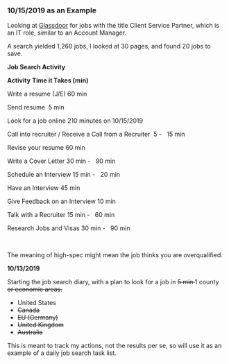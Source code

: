 <h3>
  <strong>10/15/2019 as an Example</strong>
</h3>
<p>
  Looking at
  <a href="https://www.glassdoor.com" target="_blank" rel="noopener">Glassdoor</a>
  for jobs with the title Client Service Partner, which is an IT role, similar to an Account Manager.
</p>
<p>
  A search yielded 1,260 jobs, I looked at 30 pages, and found 20 jobs to save.
</p>
<p>
  <span class="wysiwyg-underline wysiwyg-color-blue"><strong>Job Search Activity</strong></span>
</p>
<p>
  <strong>Activity</strong> <strong>Time it Takes (min)</strong>
</p>
<p>
  <span style="font-weight:400">Write a resume (J/E)</span>
  <span style="font-weight:400">60 min</span>
</p>
<p>
  <span style="font-weight:400">Send resume</span>
  <span style="font-weight:400"> &nbsp;5 min</span>
</p>
<p>
  <span class="wysiwyg-color-red90 wysiwyg-font-size-large"><span style="font-weight:400">Look for a job online</span> <span style="font-weight:400">210 minutes on 10/15/2019</span></span>
</p>
<p>
  <span style="font-weight:400">Call into recruiter / Receive a Call from a Recruiter</span>
  <span style="font-weight:400"> &nbsp;5 - &nbsp;&nbsp;15 min</span>
</p>
<p>
  <span style="font-weight:400">Revise your resume</span>
  <span style="font-weight:400">60 min</span>
</p>
<p>
  <span style="font-weight:400">Write a Cover Letter</span>
  <span style="font-weight:400">30 min - &nbsp;&nbsp;90 min</span>
</p>
<p>
  <span style="font-weight:400">Schedule an Interview</span>
  <span style="font-weight:400">15 min - &nbsp;&nbsp;20 min</span>
</p>
<p>
  <span style="font-weight:400">Have an Interview</span>
  <span style="font-weight:400">45 min</span>
</p>
<p>
  <span style="font-weight:400">Give Feedback on an Interview</span>
  <span style="font-weight:400">10 min</span>
</p>
<p>
  <span style="font-weight:400">Talk with a Recruiter</span>
  <span style="font-weight:400">15 min - &nbsp;&nbsp;60 min</span>
</p>
<p>
  <span style="font-weight:400">Research Jobs and Visas</span>
  <span style="font-weight:400">30 min - &nbsp;&nbsp;90 min</span>
</p>
<p>&nbsp;</p>
<p>
  The meaning of high-spec might mean the job thinks you are overqualified.
</p>
<p>
  <strong>10/13/2019</strong>
</p>
<p>
  Starting the job search diary, with a plan to look for a job in
  <s>5 min </s>
  1 county
  <s>or economic areas.</s>
</p>
<ul>
  <li>United States</li>
  <li>
    <s>Canada</s>
  </li>
  <li>
    <s> EU (Germany)</s>
  </li>
  <li>
    <s>United Kingdom</s>
  </li>
  <li>
    <s>Australia</s>
  </li>
</ul>
<p>
  This is meant to track my actions, not the results per se, so will use it as an example of a daily job search task list.
</p>
<p>&nbsp;</p>
